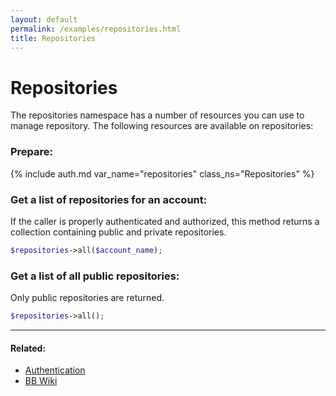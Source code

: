 ```yaml
---
layout: default
permalink: /examples/repositories.html
title: Repositories
---
```


# Repositories

The repositories namespace has a number of resources you can use to manage repository. The following resources are available on
repositories:

### Prepare:
{% include auth.md var_name="repositories" class_ns="Repositories" %}

### Get a list of repositories for an account:

If the caller is properly authenticated and authorized, this method returns a collection containing public and private repositories.

  ```php
  $repositories->all($account_name);
  ```

### Get a list of all public repositories:

Only public repositories are returned.

  ```php
  $repositories->all();
  ```

----

#### Related:
  * [Authentication](authentication.html)
  * [BB Wiki](https://confluence.atlassian.com/display/BITBUCKET/repositories+Endpoint)
